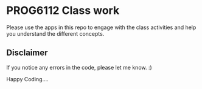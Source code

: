 # PROG6112 Class work
Please use the apps in this repo to engage with the class activities and help you understand the different concepts.

## Disclaimer
If you notice any errors in the code, please let me know. :)

Happy Coding....
